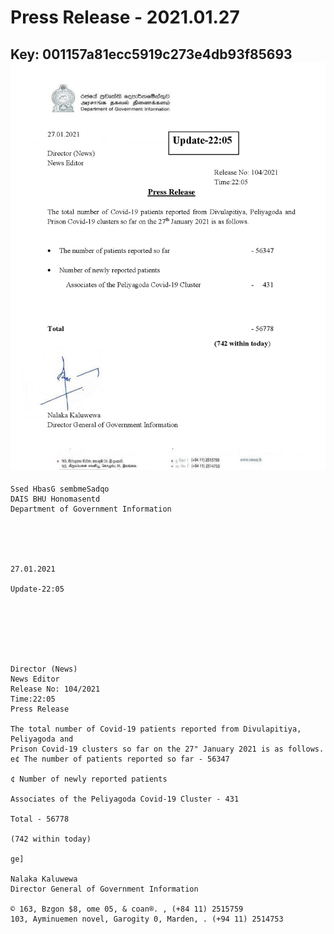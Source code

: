# Press Release - 2021.01.27 
Key: 001157a81ecc5919c273e4db93f85693 
![img](img/001157a81ecc5919c273e4db93f85693.jpg)
---
```
Ssed HbasG sembmeSadqo
DAIS BHU Honomasentd
Department of Government Information

 

 

27.01.2021

Update-22:05

 

 

 

Director (News)
News Editor
Release No: 104/2021
Time:22:05
Press Release

The total number of Covid-19 patients reported from Divulapitiya, Peliyagoda and
Prison Covid-19 clusters so far on the 27" January 2021 is as follows.
e¢ The number of patients reported so far - 56347

¢ Number of newly reported patients

Associates of the Peliyagoda Covid-19 Cluster - 431

Total - 56778

(742 within today)

ge]

Nalaka Kaluwewa
Director General of Government Information

© 163, Bzgon $8, ome 05, & coan®. , (+84 11) 2515759
103, Ayminuemen novel, Garogity 0, Marden, . (+94 11) 2514753

 

```
